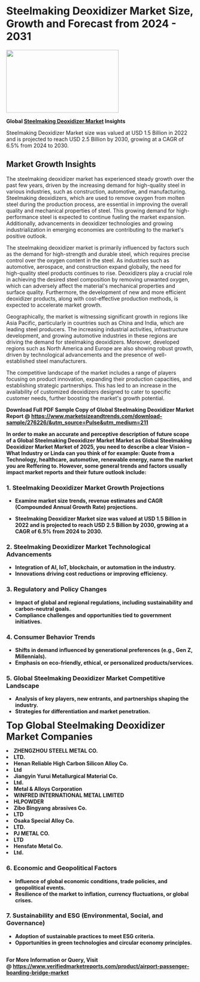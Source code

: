 <H1>Steelmaking Deoxidizer Market Size, Growth and Forecast from 2024 - 2031</H1><img class="aligncenter size-medium wp-image-584254" src="https://thirdeyenews.in/wp-content/uploads/2024/09/Global-Market-Research-300x168.jpeg" alt="" width="300" height="168" /><p><strong>Global&nbsp;<a href="https://www.marketsizeandtrends.com/download-sample/276226/&amp;utm_source=Pulse&amp;utm_medium=211">Steelmaking Deoxidizer Market</a> Insights</strong></p><p>Steelmaking Deoxidizer Market size was valued at USD 1.5 Billion in 2022 and is projected to reach USD 2.5 Billion by 2030, growing at a CAGR of 6.5% from 2024 to 2030.</p><p><h2>Market Growth Insights</h2> <p>The steelmaking deoxidizer market has experienced steady growth over the past few years, driven by the increasing demand for high-quality steel in various industries, such as construction, automotive, and manufacturing. Steelmaking deoxidizers, which are used to remove oxygen from molten steel during the production process, are essential in improving the overall quality and mechanical properties of steel. This growing demand for high-performance steel is expected to continue fueling the market expansion. Additionally, advancements in deoxidizer technologies and growing industrialization in emerging economies are contributing to the market's positive outlook.</p> <p><strong></strong></p> <p>The steelmaking deoxidizer market is primarily influenced by factors such as the demand for high-strength and durable steel, which requires precise control over the oxygen content in the steel. As industries such as automotive, aerospace, and construction expand globally, the need for high-quality steel products continues to rise. Deoxidizers play a crucial role in achieving the desired steel composition by removing unwanted oxygen, which can adversely affect the material's mechanical properties and surface quality. Furthermore, the development of new and more efficient deoxidizer products, along with cost-effective production methods, is expected to accelerate market growth.</p> <p>Geographically, the market is witnessing significant growth in regions like Asia Pacific, particularly in countries such as China and India, which are leading steel producers. The increasing industrial activities, infrastructure development, and growing automotive industries in these regions are driving the demand for steelmaking deoxidizers. Moreover, developed regions such as North America and Europe are also showing robust growth, driven by technological advancements and the presence of well-established steel manufacturers.</p> <p>The competitive landscape of the market includes a range of players focusing on product innovation, expanding their production capacities, and establishing strategic partnerships. This has led to an increase in the availability of customized deoxidizers designed to cater to specific customer needs, further boosting the market's growth potential.</p> <p><strong></p><p><span class=""><strong>Download Full PDF Sample Copy of Global Steelmaking Deoxidizer Market Report</strong> @ <a href="https://www.marketsizeandtrends.com/download-sample/276226/&amp;utm_source=Pulse&amp;utm_medium=211" target="_blank">https://www.marketsizeandtrends.com/download-sample/276226/&amp;utm_source=Pulse&amp;utm_medium=211</a></span></p><p>In order to make an accurate and perceptive description of future scope of a Global&nbsp;Steelmaking Deoxidizer Market Market as Global&nbsp;Steelmaking Deoxidizer Market Market of 2025, you need to describe a clear Vision &ndash; What Industry or Linda can you think of for example: Quote from a Technology, healthcare, automotive, renewable energy, name the market you are Reffering to. However, some general trends and factors usually impact market reports and their future outlook include:</p><h3>1.&nbsp;<strong>Steelmaking Deoxidizer Market Growth Projections</strong></h3><ul><li>Examine market size trends, revenue estimates and CAGR (Compounded Annual Growth Rate) projections.</li><li><p>Steelmaking Deoxidizer Market size was valued at USD 1.5 Billion in 2022 and is projected to reach USD 2.5 Billion by 2030, growing at a CAGR of 6.5% from 2024 to 2030.</p></li></ul><h3>2.&nbsp;<strong>Steelmaking Deoxidizer Market Technological Advancements</strong></h3><ul><li>Integration of AI, IoT, blockchain, or automation in the industry.</li><li>Innovations driving cost reductions or improving efficiency.</li></ul><h3>3.&nbsp;<strong>Regulatory and Policy Changes</strong></h3><ul><li>Impact of global and regional regulations, including sustainability and carbon-neutral goals.</li><li>Compliance challenges and opportunities tied to government initiatives.</li></ul><h3>4.&nbsp;<strong>Consumer Behavior Trends</strong></h3><ul><li>Shifts in demand influenced by generational preferences (e.g., Gen Z, Millennials).</li><li>Emphasis on eco-friendly, ethical, or personalized products/services.</li></ul><h3>5.&nbsp;<strong>Global Steelmaking Deoxidizer Market Competitive Landscape</strong></h3><ul><li>Analysis of key players, new entrants, and partnerships shaping the industry.</li><li>Strategies for differentiation and market penetration.</li></ul><p data-pm-slice="1 1 []"><span style="color: inherit; font-family: inherit; font-size: 25px;">Top Global Steelmaking Deoxidizer Market Companies</span></p><div class="" data-test-id=""><p><li>ZHENGZHOU STEELL METAL CO.</li><li>LTD.</li><li> Henan Reliable High Carbon Silicon Alloy Co.</li><li>Ltd</li><li> Jiangyin Yurui Metallurgical Material Co.</li><li>Ltd.</li><li> Metal & Alloys Corporation</li><li> WINFRED INTERNATIONAL METAL LIMITED</li><li> HLPOWDER</li><li> Zibo Bingyang abrasives Co.</li><li> LTD</li><li> Osaka Special Alloy Co.</li><li>LTD.</li><li> PJ METAL CO.</li><li> LTD</li><li> Hensfate Metal Co.</li><li> Ltd.</li></p></div><h3>6.&nbsp;<strong>Economic and Geopolitical Factors</strong></h3><ul><li>Influence of global economic conditions, trade policies, and geopolitical events.</li><li>Resilience of the market to inflation, currency fluctuations, or global crises.</li></ul><h3>7.&nbsp;<strong>Sustainability and ESG (Environmental, Social, and Governance)</strong></h3><ul><li>Adoption of sustainable practices to meet ESG criteria.</li><li>Opportunities in green technologies and circular economy principles.</li></ul><h2><strong style="font-size: 14px;">For More Information or Query, Visit @&nbsp;</strong><a style="background-color: #ffffff; font-size: 14px;" href="https://www.marketsizeandtrends.com/report/steelmaking-deoxidizer-market/" target="_blank">https://www.verifiedmarketreports.com/product/airport-passenger-boarding-bridge-market</a></h2>

